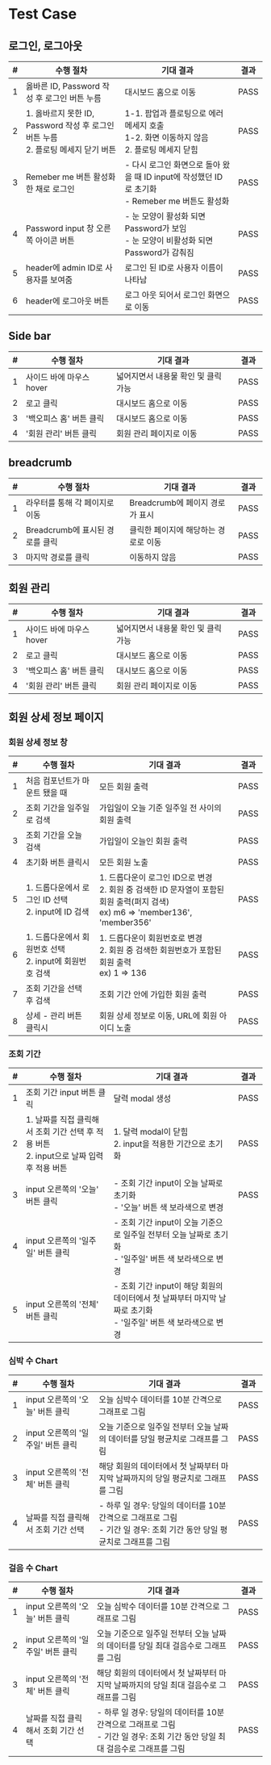 # Test Case
 
 ## 로그인, 로그아웃
|#|수행 절차|기대 결과|결과|
|-|--------|--------|----|
|1|옳바른 ID, Password 작성 후 로그인 버튼 누름|대시보드 홈으로 이동|PASS|
|2|1. 옳바르지 못한 ID, Password 작성 후 로그인 버튼 누름</br>2. 플로팅 메세지 닫기 버튼|1-1. 팝업과 플로팅으로 에러 메세지 호출</br>1-2. 화면 이동하지 않음</br>2. 플로팅 메세지 닫힘|PASS|
|3|Remeber me 버튼 활성화한 채로 로그인|- 다시 로그인 화면으로 돌아 왔을 때 ID input에 작성했던 ID로 초기화</br>- Remeber me 버튼도 활성화|PASS|
|4|Password input 창 오른쪽 아이콘 버튼|- 눈 모양이 활성화 되면 Password가 보임</br>- 눈 모양이 비활성화 되면 Password가 감춰짐|PASS|
|5|header에 admin ID로 사용자를 보여줌|로그인 된 ID로 사용자 이름이 나타남|PASS|
|6|header에 로그아웃 버튼|로그 아웃 되어서 로그인 화면으로 이동|PASS|

## Side bar
|#|수행 절차|기대 결과|결과|
|-|--------|--------|----|
|1|사이드 바에 마우스 hover|넓어지면서 내용물 확인 및 클릭 가능|PASS|
|2|로고 클릭|대시보드 홈으로 이동|PASS|
|3|'백오피스 홈' 버튼 클릭|대시보드 홈으로 이동|PASS|
|4|'회원 관리'  버튼 클릭|회원 관리 페이지로 이동|PASS|

## breadcrumb
|#|수행 절차|기대 결과|결과|
|-|--------|--------|----|
|1|라우터를 통해 각 페이지로 이동|Breadcrumb에 페이지 경로가 표시|PASS|
|2|Breadcrumb에 표시된 경로를 클릭|클릭한 페이지에 해당하는 경로로 이동|PASS|
|3|마지막 경로를 클릭|이동하지 않음|PASS|

## 회원 관리
|#|수행 절차|기대 결과|결과|
|-|--------|--------|----|
|1|사이드 바에 마우스 hover|넓어지면서 내용물 확인 및 클릭 가능|PASS|
|2|로고 클릭|대시보드 홈으로 이동|PASS|
|3|'백오피스 홈' 버튼 클릭|대시보드 홈으로 이동|PASS|
|4|'회원 관리'  버튼 클릭|회원 관리 페이지로 이동|PASS|

## 회원 상세 정보 페이지
### 회원 상세 정보 창
|#|수행 절차|기대 결과|결과|
|--|---------|--------|-----|
|1|처음 컴포넌트가 마운트 됐을 때|모든 회원 출력|PASS|
|2|조회 기간을 일주일로 검색|가입일이 오늘 기준 일주일 전 사이의 회원 출력|PASS|
|3|조회 기간을 오늘 검색|가입일이 오늘인 회원 출력|PASS|
|4|초기화 버튼 클릭시|모든 회원 노출|PASS|
|5|1. 드롭다운에서 로그인 ID 선택</br>2. input에 ID 검색|1. 드롭다운이 로그인 ID으로 변경</br>2. 회원 중 검색한 ID 문자열이 포함된 회원 출력(퍼지 검색)</br>ex) m6 => 'member136', 'member356'|PASS|
|6|1. 드롭다운에서 회원번호 선택</br>2. input에 회원번호 검색|1. 드롭다운이 회원번호로 변경</br>2. 회원 중 검색한 회원번호가 포함된 회원 출력</br>ex) 1 => 136|PASS|
|7|조회 기간을 선택 후 검색|조회 기간 안에 가입한 회원 출력|PASS|
|8|상세 - 관리 버튼 클릭시|회원 상세 정보로 이동, URL에 회원 아이디 노출|PASS| 

### 조회 기간
|#|수행 절차|기대 결과|결과|
|-|--------|--------|----|
|1|조회 기간 input 버튼 클릭|달력 modal 생성|PASS|
|2|1. 날짜를 직접 클릭해서 조회 기간 선택 후 적용 버튼</br>2. input으로 날짜 입력 후 적용 버튼|1. 달력 modal이 닫힘</br>2. input을 적용한 기간으로 초기화|PASS|
|3|input 오른쪽의 '오늘' 버튼 클릭|- 조회 기간 input이 오늘 날짜로 초기화</br>- '오늘' 버튼 색 보라색으로 변경|PASS|
|4|input 오른쪽의 '일주일' 버튼 클릭|- 조회 기간 input이 오늘 기준으로 일주일 전부터 오늘 날짜로 초기화</br>- '일주일' 버튼 색 보라색으로 변경||PASS|
|5|input 오른쪽의 '전체' 버튼 클릭|- 조회 기간 input이 해당 회원의 데이터에서 첫 날짜부터 마지막 날짜로 초기화</br>- '일주일' 버튼 색 보라색으로 변경||PASS|

### 심박 수 Chart
|#|수행 절차|기대 결과|결과|
|-|--------|--------|----|
|1|input 오른쪽의 '오늘' 버튼 클릭|오늘 심박수 데이터를 10분 간격으로 그래프로 그림|PASS|
|2|input 오른쪽의 '일주일' 버튼 클릭|오늘 기준으로 일주일 전부터 오늘 날짜의 데이터를 당일 평균치로 그래프를 그림|PASS|
|3|input 오른쪽의 '전체' 버튼 클릭|해당 회원의 데이터에서 첫 날짜부터 마지막 날짜까지의 당일 평균치로 그래프를 그림|PASS|
|4|날짜를 직접 클릭해서 조회 기간 선택|- 하루 일 경우: 당일의 데이터를 10분 간격으로 그래프로 그림</br>- 기간 일 경우: 조회 기간 동안 당일 평균치로 그래프를 그림|PASS|

### 걸음 수 Chart
|#|수행 절차|기대 결과|결과|
|-|--------|--------|----|
|1|input 오른쪽의 '오늘' 버튼 클릭|오늘 심박수 데이터를 10분 간격으로 그래프로 그림|PASS|
|2|input 오른쪽의 '일주일' 버튼 클릭|오늘 기준으로 일주일 전부터 오늘 날짜의 데이터를 당일 최대 걸음수로 그래프를 그림|PASS|
|3|input 오른쪽의 '전체' 버튼 클릭|해당 회원의 데이터에서 첫 날짜부터 마지막 날짜까지의 당일 최대 걸음수로 그래프를 그림|PASS|
|4|날짜를 직접 클릭해서 조회 기간 선택|- 하루 일 경우: 당일의 데이터를 10분 간격으로 그래프로 그림</br>- 기간 일 경우: 조회 기간 동안 당일 최대 걸음수로 그래프를 그림|PASS|

